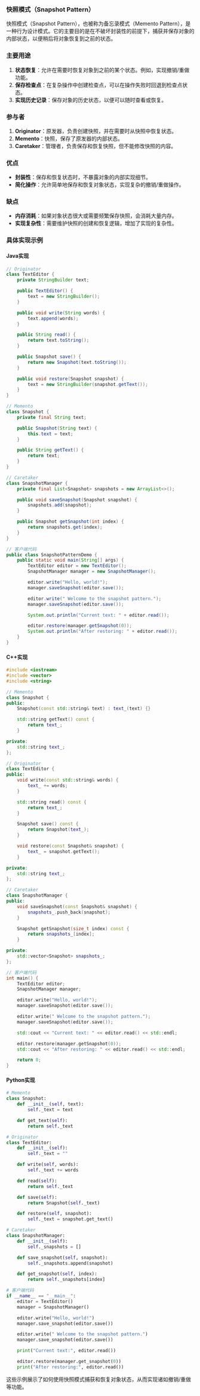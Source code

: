 ### 快照模式（Snapshot Pattern）

快照模式（Snapshot Pattern），也被称为备忘录模式（Memento Pattern），是一种行为设计模式。它的主要目的是在不破坏封装性的前提下，捕获并保存对象的内部状态，以便稍后将对象恢复到之前的状态。

### 主要用途
1. **状态恢复**：允许在需要时恢复对象到之前的某个状态。例如，实现撤销/重做功能。
2. **保存检查点**：在复杂操作中创建检查点，可以在操作失败时回退到检查点状态。
3. **实现历史记录**：保存对象的历史状态，以便可以随时查看或恢复。

### 参与者
1. **Originator**：原发器，负责创建快照，并在需要时从快照中恢复状态。
2. **Memento**：快照，保存了原发器的内部状态。
3. **Caretaker**：管理者，负责保存和恢复快照，但不能修改快照的内容。

### 优点
- **封装性**：保存和恢复状态时，不暴露对象的内部实现细节。
- **简化操作**：允许简单地保存和恢复对象状态，实现复杂的撤销/重做操作。

### 缺点
- **内存消耗**：如果对象状态很大或需要频繁保存快照，会消耗大量内存。
- **实现复杂性**：需要维护快照的创建和恢复逻辑，增加了实现的复杂性。

### 具体实现示例

#### Java实现

```java
// Originator
class TextEditor {
    private StringBuilder text;

    public TextEditor() {
        text = new StringBuilder();
    }

    public void write(String words) {
        text.append(words);
    }

    public String read() {
        return text.toString();
    }

    public Snapshot save() {
        return new Snapshot(text.toString());
    }

    public void restore(Snapshot snapshot) {
        text = new StringBuilder(snapshot.getText());
    }
}

// Memento
class Snapshot {
    private final String text;

    public Snapshot(String text) {
        this.text = text;
    }

    public String getText() {
        return text;
    }
}

// Caretaker
class SnapshotManager {
    private final List<Snapshot> snapshots = new ArrayList<>();

    public void saveSnapshot(Snapshot snapshot) {
        snapshots.add(snapshot);
    }

    public Snapshot getSnapshot(int index) {
        return snapshots.get(index);
    }
}

// 客户端代码
public class SnapshotPatternDemo {
    public static void main(String[] args) {
        TextEditor editor = new TextEditor();
        SnapshotManager manager = new SnapshotManager();

        editor.write("Hello, world!");
        manager.saveSnapshot(editor.save());

        editor.write(" Welcome to the snapshot pattern.");
        manager.saveSnapshot(editor.save());

        System.out.println("Current text: " + editor.read());

        editor.restore(manager.getSnapshot(0));
        System.out.println("After restoring: " + editor.read());
    }
}
```

#### C++实现

```cpp
#include <iostream>
#include <vector>
#include <string>

// Memento
class Snapshot {
public:
    Snapshot(const std::string& text) : text_(text) {}

    std::string getText() const {
        return text_;
    }

private:
    std::string text_;
};

// Originator
class TextEditor {
public:
    void write(const std::string& words) {
        text_ += words;
    }

    std::string read() const {
        return text_;
    }

    Snapshot save() const {
        return Snapshot(text_);
    }

    void restore(const Snapshot& snapshot) {
        text_ = snapshot.getText();
    }

private:
    std::string text_;
};

// Caretaker
class SnapshotManager {
public:
    void saveSnapshot(const Snapshot& snapshot) {
        snapshots_.push_back(snapshot);
    }

    Snapshot getSnapshot(size_t index) const {
        return snapshots_[index];
    }

private:
    std::vector<Snapshot> snapshots_;
};

// 客户端代码
int main() {
    TextEditor editor;
    SnapshotManager manager;

    editor.write("Hello, world!");
    manager.saveSnapshot(editor.save());

    editor.write(" Welcome to the snapshot pattern.");
    manager.saveSnapshot(editor.save());

    std::cout << "Current text: " << editor.read() << std::endl;

    editor.restore(manager.getSnapshot(0));
    std::cout << "After restoring: " << editor.read() << std::endl;

    return 0;
}
```

#### Python实现

```python
# Memento
class Snapshot:
    def __init__(self, text):
        self._text = text

    def get_text(self):
        return self._text

# Originator
class TextEditor:
    def __init__(self):
        self._text = ""

    def write(self, words):
        self._text += words

    def read(self):
        return self._text

    def save(self):
        return Snapshot(self._text)

    def restore(self, snapshot):
        self._text = snapshot.get_text()

# Caretaker
class SnapshotManager:
    def __init__(self):
        self._snapshots = []

    def save_snapshot(self, snapshot):
        self._snapshots.append(snapshot)

    def get_snapshot(self, index):
        return self._snapshots[index]

# 客户端代码
if __name__ == "__main__":
    editor = TextEditor()
    manager = SnapshotManager()

    editor.write("Hello, world!")
    manager.save_snapshot(editor.save())

    editor.write(" Welcome to the snapshot pattern.")
    manager.save_snapshot(editor.save())

    print("Current text:", editor.read())

    editor.restore(manager.get_snapshot(0))
    print("After restoring:", editor.read())
```

这些示例展示了如何使用快照模式捕获和恢复对象状态，从而实现诸如撤销/重做等功能。